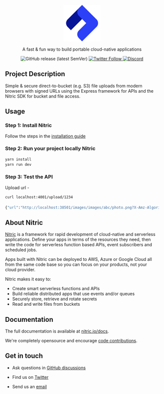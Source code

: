 <p align="center">
  <a href="https://nitric.io">
    <img src="https://raw.githubusercontent.com/nitrictech/nitric/main/docs/assets/nitric-logo.svg" width="120" alt="Nitric Logo"/>
  </a>
</p>

<p align="center">
  A fast & fun way to build portable cloud-native applications
</p>

<p align="center">
  <img alt="GitHub release (latest SemVer)" src="https://img.shields.io/github/v/release/nitrictech/nitric?sort=semver">
  <a href="https://twitter.com/nitric_io">
    <img alt="Twitter Follow" src="https://img.shields.io/twitter/follow/nitric_io?label=Follow&style=social">
  </a>
  <a href="https://discord.gg/Webemece5C"><img alt="Discord" src="https://img.shields.io/discord/955259353043173427?label=discord"></a>
</p>

## Project Description

Simple & secure direct-to-bucket (e.g. S3) file uploads from modern browsers with signed URLs using the Express framework for APIs and the Nitric SDK for bucket and file access.

## Usage

### Step 1: Install Nitric

Follow the steps in the [installation guide](https://nitric.io/docs/installation)

### Step 2: Run your project locally Nitric

```bash
yarn install
yarn run dev
```

### Step 3: Test the API

Upload url -

```bash
curl localhost:4001/upload/1234

{"url":"http://localhost:38501/images/images/abc/photo.png?X-Amz-Algorithm=AWS4-HMAC-SHA256&X-Amz-Credential=dummykey%2F20230427%2F%2Fs3%2Faws4_request&X-Amz-Date=20230427T185305Z&X-Amz-Expires=600&X-Amz-SignedHeaders=host&x-id=PutObject&X-Amz-Signature=fbf8413a9af86fc7f0a1d69a82d8044f0405f10b0fdba14689c4cb69f07aab6e"}
```

## About Nitric

[Nitric](https://nitric.io) is a framework for rapid development of cloud-native and serverless applications. Define your apps in terms of the resources they need, then write the code for serverless function based APIs, event subscribers and scheduled jobs.

Apps built with Nitric can be deployed to AWS, Azure or Google Cloud all from the same code base so you can focus on your products, not your cloud provider.

Nitric makes it easy to:

- Create smart serverless functions and APIs
- Build reliable distributed apps that use events and/or queues
- Securely store, retrieve and rotate secrets
- Read and write files from buckets

## Documentation

The full documentation is available at [nitric.io/docs](https://nitric.io/docs).

We're completely opensource and encourage [code contributions](https://nitric.io/docs/contributions).

## Get in touch

- Ask questions in [GitHub discussions](https://github.com/nitrictech/nitric/discussions)

- Find us on [Twitter](https://twitter.com/nitric_io)

- Send us an [email](mailto:maintainers@nitric.io)
